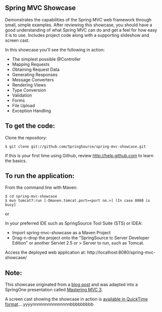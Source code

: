 Spring MVC Showcase
-------------------
Demonstrates the capabilities of the Spring MVC web framework through small, simple examples.
After reviewing this showcase, you should have a good understanding of what Spring MVC can do and get a feel for how easy it is to use.
Includes project code along with a supporting slideshow and screen cast.

In this showcase you'll see the following in action:


* The simplest possible @Controller
* Mapping Requests 
* Obtaining Request Data
* Generating Responses
* Message Converters
* Rendering Views
* Type Conversion
* Validation
* Forms
* File Upload
* Exception Handling

To get the code:
-------------------
Clone the repository:

    $ git clone git://github.com/SpringSource/spring-mvc-showcase.git

If this is your first time using Github, review http://help.github.com to learn the basics.

To run the application:
-------------------	
From the command line with Maven:

    $ cd spring-mvc-showcase
    $ mvn tomcat7:run [-Dmaven.tomcat.port=<port no.>] (In case 8080 is busy] 

or

In your preferred IDE such as SpringSource Tool Suite (STS) or IDEA:

* Import spring-mvc-showcase as a Maven Project
* Drag-n-drop the project onto the "SpringSource tc Server Developer Edition" or another Servlet 2.5 or > Server to run, such as Tomcat.

Access the deployed web application at: http://localhost:8080/spring-mvc-showcase/

Note:
-------------------

This showcase originated from a [blog post](http://blog.springsource.com/2010/07/22/spring-mvc-3-showcase/) and was adapted into a SpringOne presentation called [Mastering MVC 3](http://www.infoq.com/presentations/Mastering-Spring-MVC-3).

A screen cast showing the showcase in action is [available in QuickTime format](http://s3.springsource.org/MVC/mvc-showcase-screencast.mov)....yyyynnnnnnnnnnnnnnnbbbbbbbbb
